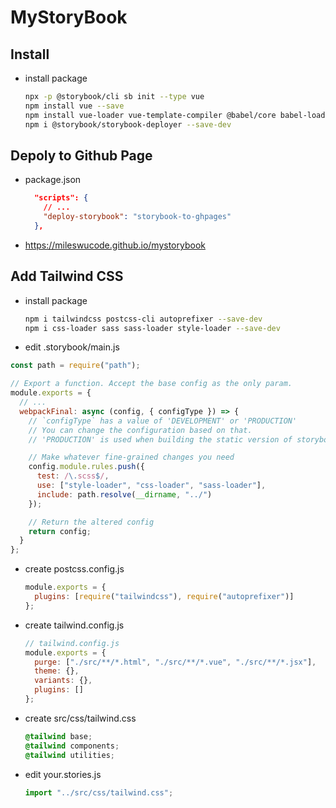 # MyStoryBook

## Install

- install package

  ```sh
  npx -p @storybook/cli sb init --type vue
  npm install vue --save
  npm install vue-loader vue-template-compiler @babel/core babel-loader babel-preset-vue --save-dev
  npm i @storybook/storybook-deployer --save-dev
  ```

## Depoly to Github Page

- package.json

  ```json
    "scripts": {
      // ...
      "deploy-storybook": "storybook-to-ghpages"
    },
  ```

- <https://mileswucode.github.io/mystorybook>

## Add Tailwind CSS

- install package

  ```sh
  npm i tailwindcss postcss-cli autoprefixer --save-dev
  npm i css-loader sass sass-loader style-loader --save-dev
  ```

- edit .storybook/main.js

```js
const path = require("path");

// Export a function. Accept the base config as the only param.
module.exports = {
  // ...
  webpackFinal: async (config, { configType }) => {
    // `configType` has a value of 'DEVELOPMENT' or 'PRODUCTION'
    // You can change the configuration based on that.
    // 'PRODUCTION' is used when building the static version of storybook.

    // Make whatever fine-grained changes you need
    config.module.rules.push({
      test: /\.scss$/,
      use: ["style-loader", "css-loader", "sass-loader"],
      include: path.resolve(__dirname, "../")
    });

    // Return the altered config
    return config;
  }
};
```

- create postcss.config.js

  ```js
  module.exports = {
    plugins: [require("tailwindcss"), require("autoprefixer")]
  };
  ```

- create tailwind.config.js

  ```js
  // tailwind.config.js
  module.exports = {
    purge: ["./src/**/*.html", "./src/**/*.vue", "./src/**/*.jsx"],
    theme: {},
    variants: {},
    plugins: []
  };
  ```

- create src/css/tailwind.css

  ```css
  @tailwind base;
  @tailwind components;
  @tailwind utilities;
  ```

- edit your.stories.js

  ```js
  import "../src/css/tailwind.css";
  ```
